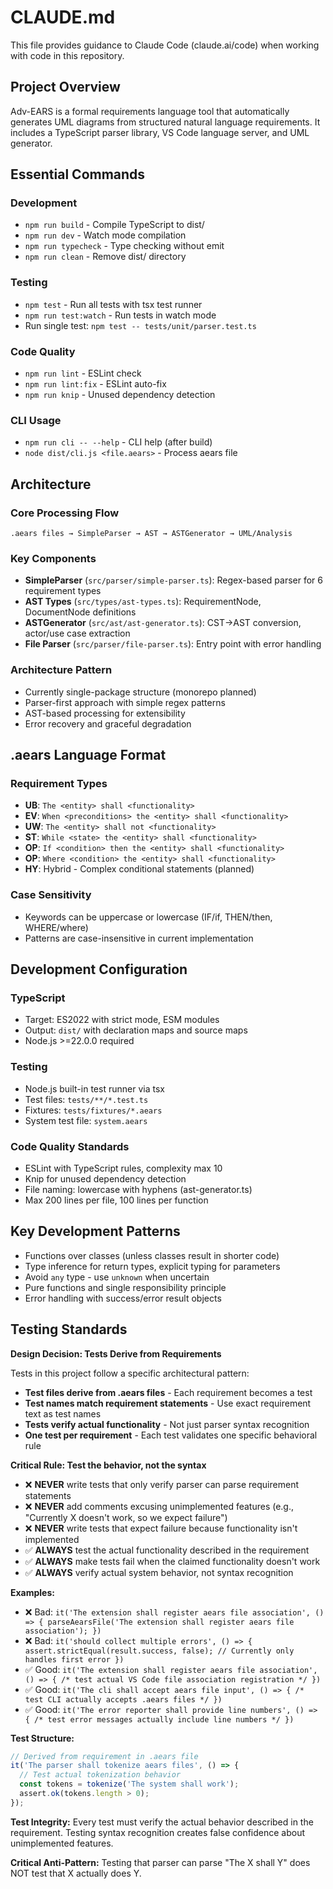 # CLAUDE.md

This file provides guidance to Claude Code (claude.ai/code) when working with code in this repository.

## Project Overview

Adv-EARS is a formal requirements language tool that automatically generates UML diagrams from structured natural language requirements. It includes a TypeScript parser library, VS Code language server, and UML generator.

## Essential Commands

### Development
- `npm run build` - Compile TypeScript to dist/
- `npm run dev` - Watch mode compilation
- `npm run typecheck` - Type checking without emit
- `npm run clean` - Remove dist/ directory

### Testing
- `npm test` - Run all tests with tsx test runner
- `npm run test:watch` - Run tests in watch mode
- Run single test: `npm test -- tests/unit/parser.test.ts`

### Code Quality
- `npm run lint` - ESLint check
- `npm run lint:fix` - ESLint auto-fix
- `npm run knip` - Unused dependency detection

### CLI Usage
- `npm run cli -- --help` - CLI help (after build)
- `node dist/cli.js <file.aears>` - Process aears file

## Architecture

### Core Processing Flow
```
.aears files → SimpleParser → AST → ASTGenerator → UML/Analysis
```

### Key Components
- **SimpleParser** (`src/parser/simple-parser.ts`): Regex-based parser for 6 requirement types
- **AST Types** (`src/types/ast-types.ts`): RequirementNode, DocumentNode definitions
- **ASTGenerator** (`src/ast/ast-generator.ts`): CST→AST conversion, actor/use case extraction
- **File Parser** (`src/parser/file-parser.ts`): Entry point with error handling

### Architecture Pattern
- Currently single-package structure (monorepo planned)
- Parser-first approach with simple regex patterns
- AST-based processing for extensibility
- Error recovery and graceful degradation

## .aears Language Format

### Requirement Types
- **UB**: `The <entity> shall <functionality>`
- **EV**: `When <preconditions> the <entity> shall <functionality>`
- **UW**: `The <entity> shall not <functionality>`
- **ST**: `While <state> the <entity> shall <functionality>`
- **OP**: `If <condition> then the <entity> shall <functionality>`
- **OP**: `Where <condition> the <entity> shall <functionality>`
- **HY**: Hybrid - Complex conditional statements (planned)

### Case Sensitivity
- Keywords can be uppercase or lowercase (IF/if, THEN/then, WHERE/where)
- Patterns are case-insensitive in current implementation

## Development Configuration

### TypeScript
- Target: ES2022 with strict mode, ESM modules
- Output: `dist/` with declaration maps and source maps
- Node.js >=22.0.0 required

### Testing
- Node.js built-in test runner via tsx
- Test files: `tests/**/*.test.ts`
- Fixtures: `tests/fixtures/*.aears`
- System test file: `system.aears`

### Code Quality Standards
- ESLint with TypeScript rules, complexity max 10
- Knip for unused dependency detection
- File naming: lowercase with hyphens (ast-generator.ts)
- Max 200 lines per file, 100 lines per function

## Key Development Patterns

- Functions over classes (unless classes result in shorter code)
- Type inference for return types, explicit typing for parameters
- Avoid `any` type - use `unknown` when uncertain
- Pure functions and single responsibility principle
- Error handling with success/error result objects

## Testing Standards

**Design Decision: Tests Derive from Requirements**

Tests in this project follow a specific architectural pattern:
- **Test files derive from .aears files** - Each requirement becomes a test
- **Test names match requirement statements** - Use exact requirement text as test names
- **Tests verify actual functionality** - Not just parser syntax recognition
- **One test per requirement** - Each test validates one specific behavioral rule

**Critical Rule: Test the behavior, not the syntax**

- ❌ **NEVER** write tests that only verify parser can parse requirement statements
- ❌ **NEVER** add comments excusing unimplemented features (e.g., "Currently X doesn't work, so we expect failure")
- ❌ **NEVER** write tests that expect failure because functionality isn't implemented
- ✅ **ALWAYS** test the actual functionality described in the requirement
- ✅ **ALWAYS** make tests fail when the claimed functionality doesn't work
- ✅ **ALWAYS** verify actual system behavior, not syntax recognition

**Examples:**
- ❌ Bad: `it('The extension shall register aears file association', () => { parseAearsFile('The extension shall register aears file association'); })`
- ❌ Bad: `it('should collect multiple errors', () => { assert.strictEqual(result.success, false); // Currently only handles first error })`
- ✅ Good: `it('The extension shall register aears file association', () => { /* test actual VS Code file association registration */ })`
- ✅ Good: `it('The cli shall accept aears file input', () => { /* test CLI actually accepts .aears files */ })`
- ✅ Good: `it('The error reporter shall provide line numbers', () => { /* test error messages actually include line numbers */ })`

**Test Structure:**
```typescript
// Derived from requirement in .aears file
it('The parser shall tokenize aears files', () => {
  // Test actual tokenization behavior
  const tokens = tokenize('The system shall work');
  assert.ok(tokens.length > 0);
});
```

**Test Integrity:** Every test must verify the actual behavior described in the requirement. Testing syntax recognition creates false confidence about unimplemented features.

**Critical Anti-Pattern:** Testing that parser can parse "The X shall Y" does NOT test that X actually does Y.